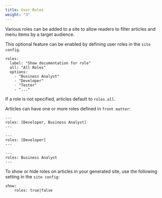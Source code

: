 ```yaml
---
title: User Roles
weight: "3"
---
```


Various roles can be added to a site to allow readers to filter articles and menu items by a target audience.  

This optional feature can be enabled by defining user roles in the `site config`.

```
roles:
  label: "Show documentation for role"
  all: "All Roles"
  options:
    - "Business Analyst"
    - "Developer"
    - "Tester"
    - "..."
```


If a role is not specified, articles default to `roles.all`.

Articles can have one or more roles defined in `front matter`:

```
---
roles: [Developer, Business Analyst]
---
```

```
---
roles: [Developer]
---
```

```
---
roles: Business Analyst
---
```

To show or hide roles on articles in your generated site, use the following setting in the `site config`:

```
show:
    roles: true|false
```
